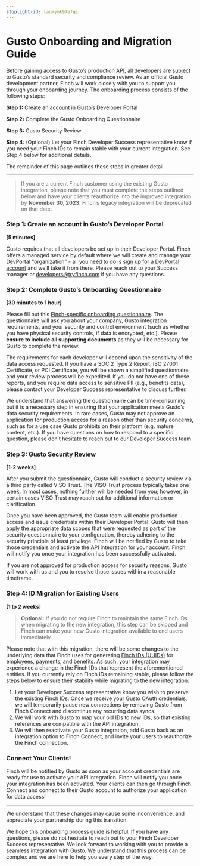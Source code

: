 ```yaml
---
stoplight-id: laumymk97efgi
---
```


# Gusto Onboarding and Migration Guide

Before gaining access to Gusto’s production API, all developers are subject to Gusto’s standard security and compliance review. As an official Gusto development partner, Finch will work closely with you to support you through your onboarding journey. The onboarding process consists of the following steps:

**Step 1:** Create an account in Gusto’s Developer Portal

**Step 2:** Complete the Gusto Onboarding Questionnaire

**Step 3:** Gusto Security Review

**Step 4:** (Optional) Let your Finch Developer Success representative know if you need your Finch IDs to remain stable with your current integration. See Step 4 below for additional details.

The remainder of this page outlines these steps in greater detail.

---

> If you are a current Finch customer using the existing Gusto integration, please note that you must complete the steps outlined below and have your clients reauthorize into the improved integration by **November 30, 2023**. Finch’s legacy integration will be deprecated on that date.

### Step 1: Create an account in Gusto’s Developer Portal

**[5 minutes]**

Gusto requires that all developers be set up in their Developer Portal. Finch offers a managed service by default where we will create and manage your DevPortal "organization" - all you need to do is [sign up for a DevPortal account](https://dev.gusto.com/accounts/sign_up) and we’ll take it from there. Please reach out to your Success manager or developers@tryfinch.com if you have any questions.

### Step 2: Complete Gusto’s Onboarding Questionnaire

**[30 minutes to 1 hour]**

Please fill out this [Finch-specific onboarding questionnaire](https://gusto.az1.qualtrics.com/jfe/form/SV_1Oob0rNZpUwhSoS?Partner=Finch). The questionnaire will ask you about your company, Gusto integration requirements, and your security and control environment (such as whether you have physical security controls, if data is encrypted, etc.). Please **ensure to include all supporting documents** as they will be necessary for Gusto to complete the review.

The requirements for each developer will depend upon the sensitivity of the data access requested. If you have a SOC 2 Type 2 Report, ISO 27001 Certificate, or PCI Certificate, you will be shown a simplified questionnaire and your review process will be expedited. If you do not have one of these reports, and you require data access to sensitive PII (e.g., benefits data), please contact your Developer Success representative to discuss further.

We understand that answering the questionnaire can be time-consuming but it is a necessary step in ensuring that your application meets Gusto’s data security requirements. In rare cases, Gusto may not approve an application for production access for a reason other than security concerns, such as for a use case Gusto prohibits on their platform (e.g. mature content, etc.). If you have questions on how to respond to a specific question, please don’t hesitate to reach out to our Developer Success team

### Step 3: Gusto Security Review

**[1-2 weeks]**

After you submit the questionnaire, Gusto will conduct a security review via a third party called VISO Trust. The VISO Trust process typically takes one week. In most cases, nothing further will be needed from you; however, in certain cases VISO Trust may reach out for additional information or clarification. 

Once you have been approved, the Gusto team will enable production access and issue credentials within their Developer Portal. Gusto will then apply the appropriate data scopes that were requested as part of the security questionnaire to your configuration, thereby adhering to the security principle of least privilege. Finch will be notified by Gusto to take those credentials and activate the API integration for your account. Finch will notify you once your integration has been successfully activated.

If you are not approved for production access for security reasons, Gusto will work with us and you to resolve those issues within a reasonable timeframe.

### Step 4: ID Migration for Existing Users

**[1 to 2 weeks]**

> **Optional:** If you do not require Finch to maintain the same Finch IDs when migrating to the new integration, this step can be skipped and Finch can make your new Gusto integration available to end users immediately.

Please note that with this migration, there will be some changes to the underlying data that Finch uses for generating [Finch IDs (UUIDs)](https://developer.tryfinch.com/docs/reference/82e937086502a-handling-api-responses) for employees, payments, and benefits. As such, your integration may experience a change in the Finch IDs that represent the aforementioned entities. If you currently rely on Finch IDs remaining stable, please follow the steps below to ensure their stability while migrating to the new integration:

1. Let your Developer Success representative know you wish to preserve the existing Finch IDs. Once we receive your Gusto OAuth credentials, we will temporarily pause new connections by removing Gusto from Finch Connect and discontinue any recurring data syncs.
1. We will work with Gusto to map your old IDs to new IDs, so that existing references are compatible with the API integration.
1. We will then reactivate your Gusto integration, add Gusto back as an integration option to Finch Connect, and invite your users to reauthorize the Finch connection.

### Connect Your Clients!

Finch will be notified by Gusto as soon as your account credentials are ready for use to activate your API integration. Finch will notify you once your integration has been activated. Your clients can then go through Finch Connect and connect to their Gusto account to authorize your application for data access!

---

We understand that these changes may cause some inconvenience, and appreciate your partnership during this transition.

We hope this onboarding process guide is helpful. If you have any questions, please do not hesitate to reach out to your Finch Developer Success representative. We look forward to working with you to provide a seamless integration with Gusto. We understand that this process can be complex and we are here to help you every step of the way.